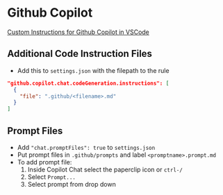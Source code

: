 # Github Copilot

[Custom Instructions for Github Copilot in VSCode](https://code.visualstudio.com/docs/copilot/copilot-customization)

## Additional Code Instruction Files

- Add this to `settings.json` with the filepath to the rule

```json
"github.copilot.chat.codeGeneration.instructions": [
  {
    "file": ".github/<filename>.md"
  }
]
```

## Prompt Files

- Add `"chat.promptFiles": true` to `settings.json`
- Put prompt files in `.github/prompts` and label `<promptname>.prompt.md`
- To add prompt file:
  1. Inside Copilot Chat select the paperclip icon or `ctrl-/`
  2. Select `Prompt...`
  3. Select prompt from drop down